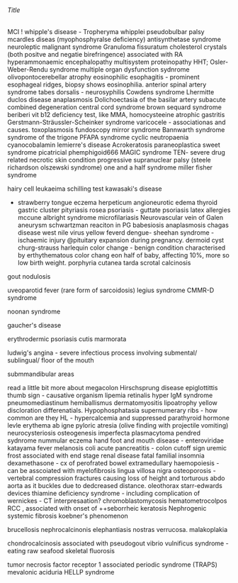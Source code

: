 ###### Title

MCI !
whipple's disease - Tropheryma whipplei
pseudobulbar palsy
mcardles diseas (myophosphyralse deficiency)
antisynthetase syndrome
neuroleptic malignant syndrome
Granuloma fissuratum 
cholesterol crystals (both positve and negatie birefringence) associated with RA
hyperammonaemic encephalopathy
multisystem proteinopathy
HHT; Osler-Weber-Rendu syndrome
multiple organ dysfunction sydnrome
olivopontocerebellar atrophy
eosinophilic esophagitis - prominent esophageal ridges, biopsy shows eosinophilia.
anterior spinal artery syndrome
tabes dorsalis - neurosyphilis
Cowdens syndrome
    Lhermitte duclos disease
anaplasmosis
Dolichoectasia of the basilar artery
subacute combined degeneration
central cord syndrome
brown sequard syndrome
beriberi
vit b12 deficiency test, like MMA, homocysteeine
atrophic gastritis
Gerstmann-Sträussler-Scheinker syndrome
varicocele - associationas and causes.
toxoplasmosis fundoscopy
mirror syndrome
Bannwarth syndrome
syndrome of the trigone
PFAPA syndrome
cyclic neutropaenia
cyanocobalamin
lemierre's disease
Acrokeratosis paraneoplastica 
sweet syndrome
picatricial phemphigoid666
MAGIC syndrome
TEN- severe drug related necrotic skin condition
progressive supranuclear palsy (steele richardson olszewski syndrome)
one and a half syndrome
miller fisher syndrome

hairy cell leukaeima
schilling test
kawasaki's disease
- strawberry tongue
eczema herpeticum
angioneurotic edema
thyroid gastric cluster
pityriasis rosea
psoriasis - guttate psoriasis
latex allergies
mccune albright syndrome
microfilariasis
Neurovascular
    vein of Galen aneurysm
schwartzman reaciton in PG
babesiosis
anaplasmosis
chagas disease
west nile virus
yellow feverd
dengue-
sheehan syndrome - ischaemic injury @pituitary expansion during pregnancy. 
dermoid cyst
churg-strauss
harlequin color change - benign condition characterised by erthythematous color chang eon half of baby, affecting 10%, more so low birth weight. 
porphyria cutanea tarda
scrotal calcinosis

gout nodulosis

uveoparotid fever (rare form of sarcoidosis)
legius syndrome
CMMR-D syndrome

noonan syndrome

gaucher's disease

erythrodermic psoriasis 
cutis marmorata

ludwig's angina - severe infectious process involving submental/ sublingual/ floor of the mouth 

submmandibular areas

read a little bit more about megacolon
Hirschsprung disease
epiglottittis thumb sign - causative organism
lipemia retinalis
hyper IgM syndrome
pneumomediastinum
hemiballismus
dermatomyositis
lipoatrophy
yellow discloration differenatials.
Hypophosphatasia 
supernumerary ribs - how common are they
HL - hypercalcemia and suppressed parathyroid hormone levle
erythema ab igne
pyloric atresia (olive finding with projectile vomiting)
neurocysteriosis
osteogenesis imperfecta
plasmacytoma
pendred sydnrome
nummular eczema
hand foot and mouth disease - enteroviridae
katayama fever
melanosis coli
acute pancreatitis - colon cutoff sign
uremic frost associated with end stage renal disease
fatal familial insomnia
dexamethasone - cx of perofrated bowel
extramedullary haemopoiesis - can be asscoiated with myelofibrosis
lingua villosa nigra
osteoporosis - vertebral compression fractures causing loss of height and torturous abdo aorta as it buckles due to dedcreased distance.
oleothorax 
starr-edwards devices
thiamine deficiency syndrome  - including complication of wernickes - CT interpresaation?
chromoblastomycosis
hematometrocolpos
RCC , associated with onset of ++seborrheic keratosis
Nephrogenic systemic fibrosis
koebner's phenomenon

brucellosis
nephrocalcinonis
elephantiasis nostras verrucosa.
malakoplakia

chondrocalcinosis associated with pseudogout
vibrio vulnificus syndrome - eating raw seafood
skeletal fluorosis

 tumor necrosis factor receptor 1 associated periodic syndrome (TRAPS)
 mevalonic aciduria
 HELLP syndrome
 
